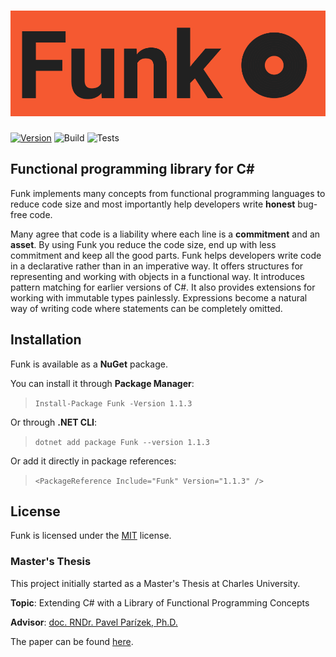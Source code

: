 
<h1 style="color:#f15a24; font-family:Roboto"><img src="Files/banner.png"/></h1>

[![Version](https://img.shields.io/nuget/vpre/Funk.svg)](https://www.nuget.org/packages/Funk)
![Build](https://github.com/cerimharun/Funk/workflows/Build/badge.svg)
![Tests](https://github.com/cerimharun/Funk/workflows/Tests/badge.svg)

## Functional programming library for C#

Funk implements many concepts from functional programming languages to reduce code size and most importantly help developers write **honest** bug-free code.

Many agree that code is a liability where each line is a **commitment** and an **asset**. By using Funk you reduce the code size, end up with less commitment and keep all the good parts. Funk helps developers write code in a declarative rather than in an imperative way. It offers structures for representing and working with objects in a functional way. It introduces pattern matching for earlier versions of C#. It also provides extensions for working with immutable types painlessly. Expressions become a natural way of writing code where statements can be completely omitted.

## Installation

Funk is available as a **NuGet** package.

You can install it through **Package Manager**:

>`Install-Package Funk -Version 1.1.3`

Or through **.NET CLI**:

>`dotnet add package Funk --version 1.1.3`

Or add it directly in package references:

>`<PackageReference Include="Funk" Version="1.1.3" />`

## License

Funk is licensed under the [MIT](/Files/license.txt) license.


### Master's Thesis

This project initially started as a Master's Thesis at Charles University.

**Topic**: Extending C# with a Library of Functional Programming Concepts

**Advisor**: [doc. RNDr. Pavel Parízek, Ph.D.](https://d3s.mff.cuni.cz/people/pavelparizek/)

The paper can be found [here](/Files/Funk.pdf).